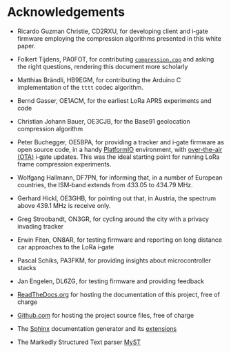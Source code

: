 # Acknowledgements

- Ricardo Guzman Christie, CD2RXU, for developing client and i‑gate firmware employing the compression algorithms presented in this white paper.
- Folkert Tijdens, PA0FOT, for contributing [`compression.cpp`](code/codec.cpp) and asking the right questions, rendering this document more scholarly
- Matthias Brändli, HB9EGM, for contributing the Arduino C implementation of the `tttt` codec algorithm.

- Bernd Gasser, OE1ACM, for the earliest LoRa APRS experiments and code
- Christian Johann Bauer, OE3CJB, for the Base91 geolocation compression algorithm
- Peter Buchegger, OE5BPA, for providing a tracker and i‑gate firmware as open source code, in a handy [PlatformIO](https://platformio.org) environment, with [over-the-air (OTA)](https://en.wikipedia.org/wiki/Over-the-air_programming) i‑gate updates. This was the ideal starting point for running LoRa frame compression experiments.

- Wolfgang Hallmann, DF7PN, for informing that, in a number of European countries, the ISM‑band extends from 433.05 to 434.79&nbsp;MHz.
- Gerhard Hickl, OE3GHB, for pointing out that, in Austria, the spectrum above 439.1&nbsp;MHz is receive only. 

- Greg Stroobandt, ON3GR, for cycling around the city with a privacy invading tracker

- Erwin Fiten, ON8AR, for testing firmware and reporting on long distance car approaches to the LoRa i‑gate
- Pascal Schiks, PA3FKM, for providing insights about microcontroller stacks
- Jan Engelen, DL6ZG, for testing firmware and providing feedback

- [ReadTheDocs.org](https://readthedocs.org/) for hosting the documentation of this project, free of charge
- [Github.com](https://github.com/) for hosting the project source files, free of charge
- The [Sphinx](https://www.sphinx-doc.org/en/master/) documentation generator and its [extensions](https://sphinx-extensions.readthedocs.io/en/latest/)
- The Markedly Structured Text parser [MyST](https://myst-parser.readthedocs.io/en/stable/index.html)
